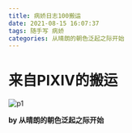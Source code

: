 ```yaml
---
title: 病娇日志100搬运
date: 2021-08-15 16:07:37
tags: 随手写 病娇
categories: 从晴朗的朝色泛起之际开始
---
```


# 来自PIXIV的搬运

![p1](/images/yandere.jpg)

**by 从晴朗的朝色泛起之际开始**
